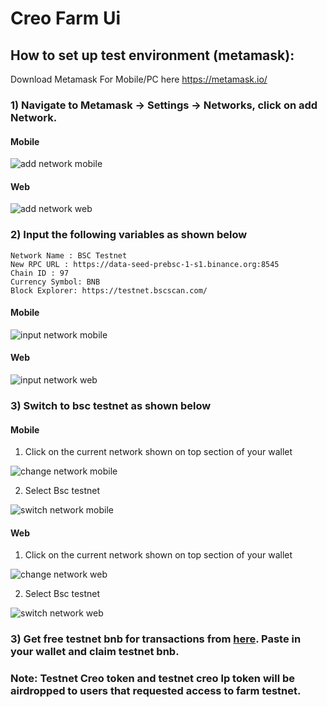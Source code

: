 # Creo Farm Ui

## How to set up test environment (metamask):

Download Metamask For Mobile/PC here https://metamask.io/

### 1) Navigate to Metamask -> Settings -> Networks, click on add Network.

#### Mobile
<img src="./images/addNetworkMobile.PNG" alt="add network mobile"/>

#### Web
<img src="./images/addNetworkWeb.png" alt="add network web" />

### 2) Input the following variables as shown below

```
Network Name : BSC Testnet
New RPC URL : https://data-seed-prebsc-1-s1.binance.org:8545
Chain ID : 97
Currency Symbol: BNB
Block Explorer: https://testnet.bscscan.com/
```

#### Mobile
<img src="./images/inputNetworMobile.PNG" alt="input network mobile" />

#### Web
<img src="./images/inputNetworkWeb.png" alt="input network web" />

### 3) Switch to bsc testnet as shown below

#### Mobile
1. Click on the current network shown on top section of your wallet

<img src="./images/changeNetworkMobile1.jpg" alt="change network mobile" />

2. Select Bsc testnet

<img src="./images/changeNetworkMobile2.PNG" alt="switch network mobile" />

#### Web

1. Click on the current network shown on top section of your wallet

<img src="./images/changeNetworkWeb1.png" alt="change network web" />

2. Select Bsc testnet

<img src="./images/changeNetworkWeb2.png" alt="switch network web" />

### 3) Get free testnet bnb for transactions from [here](https://testnet.binance.org/faucet-smart). Paste in your wallet and claim testnet bnb.


### Note: Testnet Creo token and  testnet creo lp token will be airdropped to users that requested access to farm testnet.